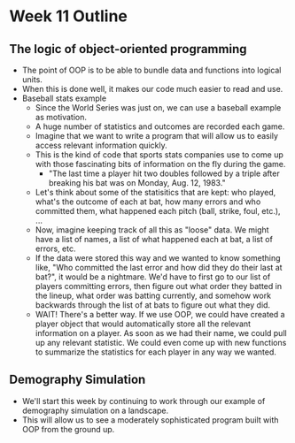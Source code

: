 # Week 11 Outline

## The logic of object-oriented programming

- The point of OOP is to be able to bundle data and functions into logical units.
- When this is done well, it makes our code much easier to read and use.
- Baseball stats example
  - Since the World Series was just on, we can use a baseball example as motivation.
  - A huge number of statistics and outcomes are recorded each game.
  - Imagine that we want to write a program that will allow us to easily access relevant information quickly.
  - This is the kind of code that sports stats companies use to come up with those fascinating bits of information on the fly during the game.
    - "The last time a player hit two doubles followed by a triple after breaking his bat was on Monday, Aug. 12, 1983."
  - Let's think about some of the statisitics that are kept: who played, what's the outcome of each at bat, how many errors and who committed them, what happened each pitch (ball, strike, foul, etc.), ...
  - Now, imagine keeping track of all this as "loose" data. We might have a list of names, a list of what happened each at bat, a list of errors, etc.
  - If the data were stored this way and we wanted to know something like, "Who committed the last error and how did they do their last at bat?", it would be a nightmare. We'd have to first go to our list of players committing errors, then figure out what order they batted in the lineup, what order was batting currently, and somehow work backwards through the list of at bats to figure out what they did.
  - WAIT! There's a better way. If we use OOP, we could have created a player object that would automatically store all the relevant information on a player. As soon as we had their name, we could pull up any relevant statistic. We could even come up with new functions to summarize the statistics for each player in any way we wanted.


## Demography Simulation

- We'll start this week by continuing to work through our example of demography simulation on a landscape.
- This will allow us to see a moderately sophisticated program built with OOP from the ground up.
